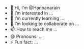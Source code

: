 - 👋 Hi, I’m @Hannanarain
- 👀 I’m interested in ...
- 🌱 I’m currently learning ...
- 💞️ I’m looking to collaborate on ...
- 📫 How to reach me ...
- 😄 Pronouns: ...
- ⚡ Fun fact: ...

<!---
Hannanarain/Hannanarain is a ✨ special ✨ repository because its `README.md` (this file) appears on your GitHub profile.
You can click the Preview link to take a look at your changes.
--->
